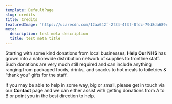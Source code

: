 ```yaml
---
template: DefaultPage
slug: credits
title: Credits
featuredImage: 'https://ucarecdn.com/12aa642f-2f34-4f3f-8fdc-79d8da689c91/'
meta:
  description: test meta description
  title: test meta title
---
```

Starting with some kind donations from local businesses, **Help Our NHS** has grown into a nationwide distribution network of supplies to frontline staff.  Such donations are very much still required and can include anything ranging from packaged foods, drinks, and snacks to hot meals to toiletries & “thank you” gifts for the staff.

If you may be able to help in some way, big or small, please get in touch via our **Contact** page and we can either assist with getting donations from A to B or point you in the best direction to help.